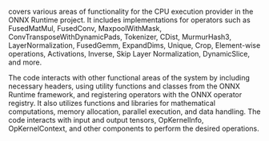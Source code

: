 covers various areas of functionality for the CPU execution provider in the ONNX Runtime project. It includes implementations for operators such as FusedMatMul, FusedConv, MaxpoolWithMask, ConvTransposeWithDynamicPads, Tokenizer, CDist, MurmurHash3, LayerNormalization, FusedGemm, ExpandDims, Unique, Crop, Element-wise operations, Activations, Inverse, Skip Layer Normalization, DynamicSlice, and more. 

The code interacts with other functional areas of the system by including necessary headers, using utility functions and classes from the ONNX Runtime framework, and registering operators with the ONNX operator registry. It also utilizes functions and libraries for mathematical computations, memory allocation, parallel execution, and data handling. The code interacts with input and output tensors, OpKernelInfo, OpKernelContext, and other components to perform the desired operations.